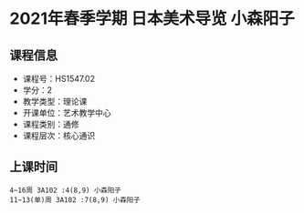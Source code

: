# 2021年春季学期 日本美术导览 小森阳子






## 课程信息

- 课程号：HS1547.02
- 学分：2
- 教学类型：理论课
- 开课单位：艺术教学中心
- 课程类别：通修
- 课程层次：核心通识

## 上课时间

```
4~16周 3A102 :4(8,9) 小森阳子
11~13(单)周 3A102 :7(8,9) 小森阳子
```

